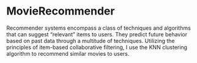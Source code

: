 # MovieRecommender
Recommender systems encompass a class of techniques and algorithms that can suggest “relevant” items to users. They predict future behavior based on past data through a multitude of techniques. Utilizing the principles of item-based collaborative filtering, I use the KNN clustering algorithm to recommend similar movies to users.
